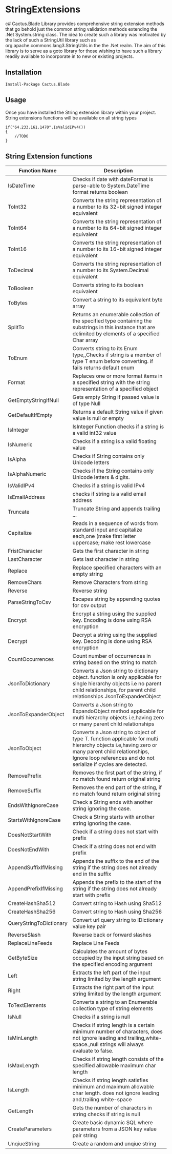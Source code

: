 # StringExtensions

c# Cactus.Blade Library provides comprehensive string extension methods that go behold just the common string validation methods extending the .Net System.string class. The idea to create such a library was motivated by the lack of such a StringUtil library such as org.apache.commons.lang3.StringUtils in the the .Net realm. The aim of this library is to serve as a goto library for those wishing to have such a library readily available to incorporate in to new or existing projects. 


## Installation

```PM>
Install-Package Cactus.Blade
```

## Usage

Once you have installed the String extension library within your project. String extensions functions will be available on all string types 


    if("64.233.161.1470".IsValidIPv4())
    {
    	//TODO
    }
    

## String Extension functions



| Function Name           | Description                                                                                                                                                                                                         |
|-------------------------|---------------------------------------------------------------------------------------------------------------------------------------------------------------------------------------------------------------------|
| IsDateTime              | Checks if date with dateFormat is parse-able to System.DateTime format returns boolean                                                                                                                              |
| ToInt32                 | Converts the string representation of a number to its 32-bit signed integer equivalent                                                                                                                              |
| ToInt64                 | Converts the string representation of a number to its 64-bit signed integer equivalent                                                                                                                              |
| ToInt16                 | Converts the string representation of a number to its 16-bit signed integer equivalent                                                                                                                              |
| ToDecimal               | Converts the string representation of a number to its System.Decimal equivalent                                                                                                                                     |
| ToBoolean               | Converts string to its boolean equivalent                                                                                                                                                                           |
| ToBytes                 | Convert a string to its equivalent byte array                                                                                                                                                                       |
| SplitTo                 | Returns an enumerable collection of the specified type containing the substrings in this instance that are delimited by elements of a specified Char array                                                          |
| ToEnum                  | Converts string to its Enum type,,Checks if string is a member of type T enum before converting. if fails returns default enum                                                                                      |
| Format                  | Replaces one or more format items in a specified string with the string representation of a specified object                                                                                                        |
| GetEmptyStringIfNull    | Gets empty String if passed value is of type Null                                                                                                                                                                   |
| GetDefaultIfEmpty       | Returns a default String value if given value is null or empty                                                                                                                                                      |
| IsInteger               | IsInteger Function checks if a string is a valid int32 value                                                                                                                                                        |
| IsNumeric               | Checks if a string is a valid floating value                                                                                                                                                                        |
| IsAlpha                 | Checks if String contains only Unicode letters                                                                                                                                                                      |
| IsAlphaNumeric          | Checks if the String contains only Unicode letters & digits.                                                                                                                                                        |
| IsValidIPv4             | Checks if a string is valid IPv4                                                                                                                                                                                    |
| IsEmailAddress          | checks if string is a valid email address                                                                                                                                                                           |
| Truncate                | Truncate String and appends trailing ...                                                                                                                                                                            |
| Capitalize              | Reads in a sequence of words from standard input and capitalize each,one (make first letter uppercase; make rest lowercase                                                                                          |
| FristCharacter          | Gets the first character in string                                                                                                                                                                                  |
| LastCharacter           | Gets last character in string                                                                                                                                                                                       |
| Replace                 | Replace specified characters with an empty string                                                                                                                                                                   |
| RemoveChars             | Remove Characters from string                                                                                                                                                                                       |
| Reverse                 | Reverse string                                                                                                                                                                                                      |
| ParseStringToCsv        | Escapes string by appending quotes for csv output                                                                                                                                                                   |
| Encrypt                 | Encrypt a string using the supplied key. Encoding is done using RSA encryption                                                                                                                                      |
| Decrypt                 | Decrypt a string using the supplied key. Decoding is done using RSA encryption                                                                                                                                      |
| CountOccurrences        | Count number of occurrences in string based on the string to match                                                                                                                                                  |
| JsonToDictionary        | Converts a Json string to dictionary object. function is only applicable for single hierarchy objects i.e no parent child relationships, for parent child relationships JsonToExpanderObject                        |
| JsonToExpanderObject    | Converts a Json string to ExpandoObject method applicable for multi hierarchy objects i.e,having zero or many parent child relationships                                                                            |
| JsonToObject            | Converts a Json string to object of type T. function applicable for multi hierarchy objects i.e,having zero or many parent child relationships, Ignore loop references and do not serialize if cycles are detected. |
| RemovePrefix            | Removes the first part of the string, if no match found return original string                                                                                                                                      |
| RemoveSuffix            | Removes the end part of the string, if no match found return original string                                                                                                                                        |
| EndsWithIgnoreCase      | Check a String ends with another string ignoring the case.                                                                                                                                                          |
| StartsWithIgnoreCase    | Check a String starts with another string ignoring the case.                                                                                                                                                        |
| DoesNotStartWith        | Check if a string does not start with prefix                                                                                                                                                                        |
| DoesNotEndWith          | Check if a string does not end with prefix                                                                                                                                                                          |
| AppendSuffixIfMissing   | Appends the suffix to the end of the string if the string does not already end in the suffix                                                                                                                        |
| AppendPrefixIfMissing   | Appends the prefix to the start of the string if the string does not already start with prefix                                                                                                                      |
| CreateHashSha512        | Convert string to Hash using Sha512                                                                                                                                                                                 |
| CreateHashSha256        | Convert string to Hash using Sha256                                                                                                                                                                                 |
| QueryStringToDictionary | Convert url query string to IDictionary value key pair                                                                                                                                                              |
| ReverseSlash            | Reverse back or forward slashes                                                                                                                                                                                     |
| ReplaceLineFeeds        | Replace Line Feeds                                                                                                                                                                                                  |
| GetByteSize             | Calculates the amount of bytes occupied by the input string based on the specified encoding argument                                                                                                                |
| Left                    | Extracts the left part of the input string limited by the length argument                                                                                                                                           |
| Right                   | Extracts the right part of the input string limited by the length argument                                                                                                                                          |
| ToTextElements          | Converts a string to an Enumerable collection type of string elements                                                                                                                                               |
| IsNull                  | Checks if a string is null                                                                                                                                                                                          |
| IsMinLength             | Checks if string length is a certain minimum number of characters, does not ignore leading and trailing,white-space.,null strings will always evaluate to false.                                                    |
| IsMaxLength             | Checks if string length consists of the specified allowable maximum char length                                                                                                                                     |
| IsLength                | Checks if string length satisfies minimum and maximum allowable char length. does not ignore leading and,trailing white-space                                                                                       |
| GetLength               | Gets the number of characters in string checks if string is null                                                                                                                                                    |
| CreateParameters        | Create basic dynamic SQL where parameters from a JSON key value pair string                                                                                                                                         |
| UnqiueString        | Create a random and unqiue string